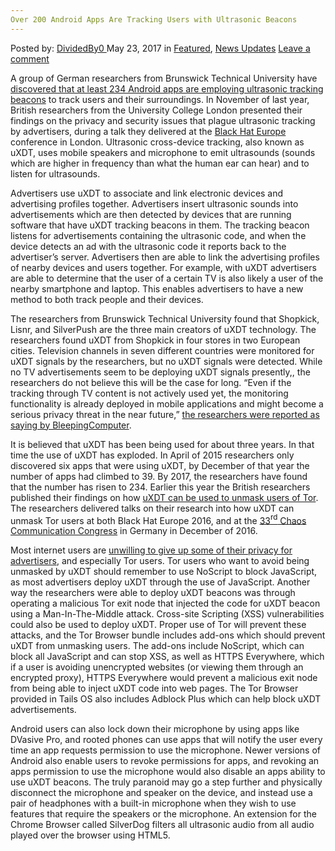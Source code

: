 ```yaml
---
Over 200 Android Apps Are Tracking Users with Ultrasonic Beacons
---
```

<article class="post-listing post-20056 post type-post status-publish format-standard has-post-thumbnail hentry category-deepdot-news category-news-updates tag-175 tag-android tag-apps tag-beacons tag-tracking tag-ultrasonic tag-users">
    <div class="post-inner">
        <span>Posted by: <a href="https://www.deepdotweb.com/author/dividedby0/" title="">DividedBy0 </a></span>
    <span>May 23, 2017</span>
    <span>in <a href="https://www.deepdotweb.com/category/deepdot-news/" rel="category tag">Featured</a>, <a href="https://www.deepdotweb.com/category/news-updates/" rel="category tag">News Updates</a></span>
    <span><a href="https://www.deepdotweb.com/2017/05/23/200-android-apps-tracking-users-ultrasonic-beacons/#respond">Leave a comment</a></span>
    </p>
    <div class="clear"></div>
    <div class="entry">
    <p>A group of German researchers from Brunswick Technical University have <a href="http://christian.wressnegger.info/content/projects/sidechannels/2017-eurosp.pdf">discovered that at least 234 Android apps are employing ultrasonic tracking beacons</a> to track users and their surroundings. In November of last year, British researchers from the University College London presented their findings on the privacy and security issues that plague ultrasonic tracking by advertisers, during a talk they delivered at the <a href="https://www.blackhat.com/eu-16/briefings.html#talking-behind-your-back-attacks-and-countermeasures-of-ultrasonic-cross-device-tracking">Black Hat Europe</a> conference in London. Ultrasonic cross-device tracking, also known as uXDT, uses mobile speakers and microphone to emit ultrasounds (sounds which are higher in frequency than what the human ear can hear) and to listen for ultrasounds.</p>
    <p>Advertisers use uXDT to associate and link electronic devices and advertising profiles together. Advertisers insert ultrasonic sounds into advertisements which are then detected by devices that are running software that have uXDT tracking beacons in them. The tracking beacon listens for advertisements containing the ultrasonic code, and when the device detects an ad with the ultrasonic code it reports back to the advertiser&#8217;s server. Advertisers then are able to link the advertising profiles of nearby devices and users together. For example, with uXDT advertisers are able to determine that the user of a certain TV is also likely a user of the nearby smartphone and laptop. This enables advertisers to have a new method to both track people and their devices.</p>
    <p>The researchers from Brunswick Technical University found that Shopkick, Lisnr, and SilverPush are the three main creators of uXDT technology. The researchers found uXDT from Shopkick in four stores in two European cities. Television channels in seven different countries were monitored for uXDT signals by the researchers, but no uXDT signals were detected. While no TV advertisements seem to be deploying uXDT signals presently,, the researchers do not believe this will be the case for long. “Even if the tracking through TV content is not actively used yet, the monitoring functionality is already deployed in mobile applications and might become a serious privacy threat in the near future,” <a href="https://www.bleepingcomputer.com/news/security/234-android-applications-are-currently-using-ultrasonic-beacons-to-track-users/">the researchers were reported as saying by BleepingComputer</a>.</p>
    <p>It is believed that uXDT has been being used for about three years. In that time the use of uXDT has exploded. In April of 2015 researchers only discovered six apps that were using uXDT, by December of that year the number of apps had climbed to 39. By 2017, the researchers have found that the number has risen to 234. Earlier this year the British researchers published their findings on how <a href="https://www.bleepingcomputer.com/news/security/ultrasound-tracking-could-be-used-to-deanonymize-tor-users/">uXDT can be used to unmask users of Tor</a>. The researchers delivered talks on their research into how uXDT can unmask Tor users at both Black Hat Europe 2016, and at the <a href="https://c3subtitles.de/talk/746/">33</a><a href="https://c3subtitles.de/talk/746/"><sup>rd</sup></a><a href="https://c3subtitles.de/talk/746/"> Chaos Communication Congress</a> in Germany in December of 2016.</p>
    <p>Most internet users are <a href="https://www.deepdotweb.com/2017/03/28/majority-web-users-not-willing-trade-privacy-discounts-benefits/">unwilling to give up some of their privacy for advertisers</a>, and especially Tor users. Tor users who want to avoid being unmasked by uXDT should remember to use NoScript to block JavaScript, as most advertisers deploy uXDT through the use of JavaScript. Another way the researchers were able to deploy uXDT beacons was through operating a malicious Tor exit node that injected the code for uXDT beacon using a Man-In-The-Middle attack. Cross-site Scripting (XSS) vulnerabilities could also be used to deploy uXDT. Proper use of Tor will prevent these attacks, and the Tor Browser bundle includes add-ons which should prevent uXDT from unmasking users. The add-ons include NoScript, which can block all JavaScript and can stop XSS, as well as HTTPS Everywhere, which if a user is avoiding unencrypted websites (or viewing them through an encrypted proxy), HTTPS Everywhere would prevent a malicious exit node from being able to inject uXDT code into web pages. The Tor Browser provided in Tails OS also includes Adblock Plus which can help block uXDT advertisements.</p>
    <p>Android users can also lock down their microphone by using apps like DVasive Pro, and rooted phones can use apps that will notify the user every time an app requests permission to use the microphone. Newer versions of Android also enable users to revoke permissions for apps, and revoking an apps permission to use the microphone would also disable an apps ability to use uXDT beacons. The truly paranoid may go a step further and physically disconnect the microphone and speaker on the device, and instead use a pair of headphones with a built-in microphone when they wish to use features that require the speakers or the microphone. An extension for the Chrome Browser called SilverDog filters all ultrasonic audio from all audio played over the browser using HTML5.</p>
    </div>
    <span style="display:none"><a href="https://www.deepdotweb.com/tag/200/" rel="tag">200</a> <a href="https://www.deepdotweb.com/tag/android/" rel="tag">android</a> <a href="https://www.deepdotweb.com/tag/apps/" rel="tag">apps</a> <a href="https://www.deepdotweb.com/tag/beacons/" rel="tag">beacons</a> <a href="https://www.deepdotweb.com/tag/tracking/" rel="tag">tracking</a> <a href="https://www.deepdotweb.com/tag/ultrasonic/" rel="tag">ultrasonic</a> <a href="https://www.deepdotweb.com/tag/users/" rel="tag">users</a></span> <span style="display:none" class="updated">2017-05-23</span>
    <div style="display:none" class="vcard author" itemprop="author" itemscope itemtype="http://schema.org/Person"><strong class="fn" itemprop="name"><a href="https://www.deepdotweb.com/author/dividedby0/" title="Posts by DividedBy0" rel="author">DividedBy0</a></strong></div>
    </div>
</article>

